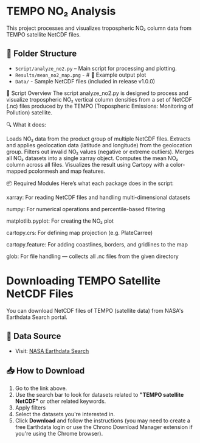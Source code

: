 # TEMPO NO₂ Analysis
This project processes and visualizes tropospheric NO₂ column data from TEMPO satellite NetCDF files.

## 📂 Folder Structure

- `Script/analyze_no2.py` – Main script for processing and plotting.
- `Results/mean_no2_map.png` - # 📸 Example output plot
- `Data/` - Sample NetCDF files (included in release v1.0.0)

🧾 Script Overview
The script analyze_no2.py is designed to process and visualize tropospheric NO₂ vertical column densities from a set of NetCDF (.nc) files produced by the TEMPO (Tropospheric Emissions: Monitoring of Pollution) satellite.

🔍 What it does:

Loads NO₂ data from the product group of multiple NetCDF files.
Extracts and applies geolocation data (latitude and longitude) from the geolocation group.
Filters out invalid NO₂ values (negative or extreme outliers).
Merges all NO₂ datasets into a single xarray object.
Computes the mean NO₂ column across all files.
Visualizes the result using Cartopy with a color-mapped pcolormesh and map features.

📦 Required Modules
Here’s what each package does in the script:

xarray: For reading NetCDF files and handling multi-dimensional datasets

numpy:	For numerical operations and percentile-based filtering

matplotlib.pyplot:	For creating the NO₂ plot

cartopy.crs:	For defining map projection (e.g. PlateCarree)

cartopy.feature:	For adding coastlines, borders, and gridlines to the map

glob:	For file handling — collects all .nc files from the given directory

# Downloading TEMPO Satellite NetCDF Files

You can download NetCDF files of TEMPO (satellite data) from NASA's Earthdata Search portal.

## 🔗 Data Source

- Visit: [NASA Earthdata Search](https://search.earthdata.nasa.gov/search)

## 📥 How to Download

1. Go to the link above.
2. Use the search bar to look for datasets related to **"TEMPO satellite NetCDF"** or other related keywords.
3. Apply filters
4. Select the datasets you're interested in.
5. Click **Download** and follow the instructions (you may need to create a free Earthdata login or use the Chrono Download Manager extension if you're using the Chrome browser).
